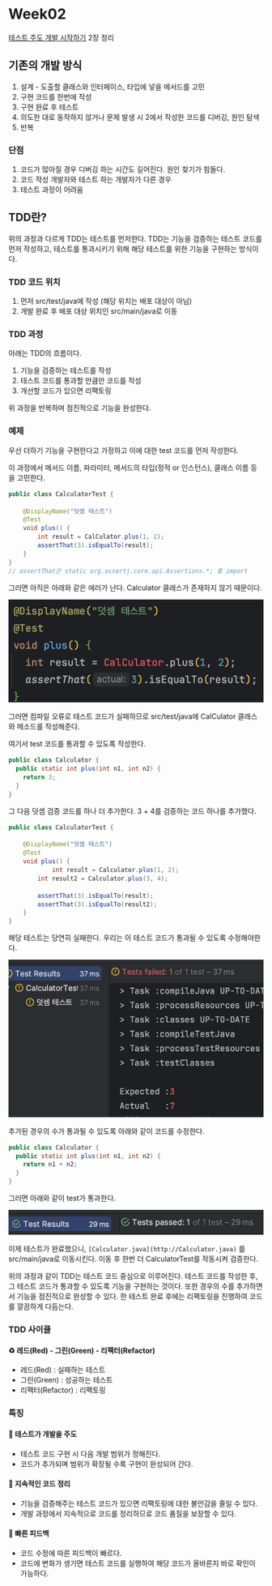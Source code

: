 # Week02

[테스트 주도 개발 시작하기](https://product.kyobobook.co.kr/detail/S000001248962) 2장 정리

## 기존의 개발 방식

1. 설계 - 도출할 클래스와 인터페이스, 타입에 넣을 메서드를 고민
2. 구현 코드를 한번에 작성
3. 구현 완료 후 테스트
4. 의도한 대로 동작하지 않거나 문제 발생 시 2에서 작성한 코드를 디버깅, 원인 탐색
5. 반복

### 단점

1. 코드가 많아질 경우 디버깅 하는 시간도 길어진다. 원인 찾기가 힘들다.
2. 코드 작성 개발자와 테스트 하는 개발자가 다른 경우
3. 테스트 과정이 어려움

## TDD란?

위의 과정과 다르게 TDD는 테스트를 먼저한다. TDD는 기능을 검증하는 테스트 코드를 먼저 작성하고, 테스트를 통과시키기 위해 해당 테스트를 위한 기능을 구현하는 방식이다.

### TDD 코드 위치

1. 먼저 src/test/java에 작성 (해당 위치는 배포 대상이 아님)
2. 개발 완료 후 배포 대상 위치인 src/main/java로 이동

### TDD 과정

아래는 TDD의 흐름이다.

1. 기능을 검증하는 테스트를 작성
2. 테스트 코드를 통과할 만큼만 코드를 작성
3. 개선할 코드가 있으면 리팩토링

위 과정을 반복하며 점진적으로 기능을 완성한다.

### 예제

우선 더하기 기능을 구현한다고 가정하고 이에 대한 test 코드를 먼저 작성한다.

이 과정에서 메서드 이름, 파라미터, 메서드의 타입(정적 or 인스턴스), 클래스 이름 등을 고민한다.

```java
public class CalculatorTest {

    @DisplayName("덧셈 테스트")
    @Test
    void plus() {
        int result = CalCulator.plus(1, 2);
        assertThat(3).isEqualTo(result);
    }
}
// assertThat은 static org.assertj.core.api.Assertions.*; 를 import
```


그러면 아직은 아래와 같은 에러가 난다. Calculator 클래스가 존재하지 않기 때문이다.

![](img/1.png)

그러면 컴파일 오류로 테스트 코드가 실패하므로  src/test/java에 CalCulator 클래스와 메소드를 작성해준다.

여기서 test 코드를 통과할 수 있도록 작성한다.

```java
public class Calculator {
  public static int plus(int n1, int n2) {
    return 3;
  }
}
```

그 다음 덧셈 검증 코드를 하나 더 추가한다. 3 + 4를 검증하는 코드 하나를 추가했다.

```java
public class CalculatorTest {

    @DisplayName("덧셈 테스트")
    @Test
    void plus() {
			int result = Calculator.plus(1, 2);
	    int result2 = Calculator.plus(3, 4);

	    assertThat(3).isEqualTo(result);
	    assertThat(3).isEqualTo(result2);
    }
}
```


해당 테스트는 당연히 실패한다. 우리는 이 테스트 코드가 통과될 수 있도록 수정해야한다.

![](img/2.png)

추가된 경우의 수가 통과될 수 있도록 아래와 같이 코드를 수정한다.

```java
public class Calculator {
  public static int plus(int n1, int n2) {
    return n1 + n2;
  }
}
```

그러면 아래와 같이 test가 통과한다.

![](img/3.png)

이제 테스트가 완료했으니, `[Calculator.java](http://Calculator.java)` 를 src/main/java로 이동시킨다. 이동 후 한번 더 CalculatorTest를 작동시켜 검증한다.

위의 과정과 같이 TDD는 테스트 코드 중심으로 이루어진다. 테스트 코드를 작성한 후, 그 테스트 코드가 통과할 수 있도록 기능을 구현하는 것이다. 또한 경우의 수를 추가하면서 기능을 점진적으로 완성할 수 있다. 한 테스트 완료 후에는 리팩토링을 진행하여 코드를 깔끔하게 다듬는다.

### TDD 사이클


#### ♻️ 레드(Red) - 그린(Green) - 리팩터(Refactor)

- 레드(Red) : 실패하는 테스트
- 그린(Green) : 성공하는 테스트
- 리팩터(Refactor) : 리팩토링

### 특징


#### 📃 테스트가 개발을 주도


- 테스트 코드 구현 시 다음 개발 범위가 정해진다.
- 코드가 추가되며 범위가 확장될 수록 구현이 완성되어 간다.


#### 📃 지속적인 코드 정리

- 기능을 검증해주는 테스트 코드가 있으면 리팩토링에 대한 불안감을 줄일 수 있다.
- 개발 과정에서 지속적으로 코드를 정리하므로 코드 품질을 보장할 수 있다.


#### 📃 빠른 피드백

- 코드 수정에 따른 피드백이 빠르다.
- 코드에 변화가 생기면 테스트 코드를 실행하여 해당 코드가 올바른지 바로 확인이 가능하다.
